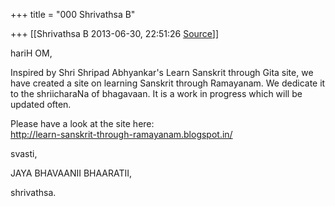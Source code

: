 +++
title = "000 Shrivathsa B"

+++
[[Shrivathsa B	2013-06-30, 22:51:26 [Source](https://groups.google.com/g/samskrita/c/iuPpNiZR13Q)]]



hariH OM,  
  

 Inspired by Shri Shripad Abhyankar's Learn Sanskrit through Gita site, we have created a site on learning Sanskrit through Ramayanam. We dedicate it to the shriicharaNa of bhagavaan. It is a work in progress which will be updated often.  
  

 Please have a look at the site here:  
<http://learn-sanskrit-through-ramayanam.blogspot.in/>  
  

svasti,  

 JAYA BHAVAANII BHAARATII,  


shrivathsa.  

